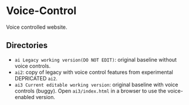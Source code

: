 # Voice-Control

Voice controlled website.

## Directories
- `ai Legacy working version(DO NOT EDIT)`: original baseline without voice controls.
- `ai2`: copy of legacy with voice control features from experimental DEPRICATED `ai2`.
- `ai3 Current editable working version`: original baseline with voice controls (buggy).
Open `ai3/index.html` in a browser to use the voice-enabled version.
